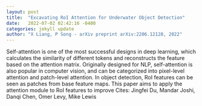 ```yaml
---
layout: post
title:  "Excavating RoI Attention for Underwater Object Detection"
date:   2022-07-02 02:42:16 -0400
categories: jekyll update
author: "X Liang, P Song - arXiv preprint arXiv:2206.12128, 2022"
---
```

Self-attention is one of the most successful designs in deep learning, which calculates the similarity of different tokens and reconstructs the feature based on the attention matrix. Originally designed for NLP, self-attention is also popular in computer vision, and can be categorized into pixel-level attention and patch-level attention. In object detection, RoI features can be seen as patches from base feature maps. This paper aims to apply the attention module to RoI features to improve 
Cites: Jingfei Du, Mandar Joshi, Danqi Chen, Omer Levy, Mike Lewis
